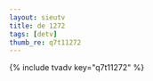 ```yaml
--- 
layout: sieutv
title: de 1272
tags: [detv]
thumb_re: q7t11272
---
```

{% include tvadv key="q7t11272" %} 
